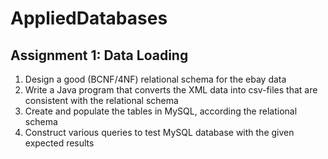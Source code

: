 # AppliedDatabases

## Assignment 1: Data Loading

1) Design a good (BCNF/4NF) relational schema for the ebay data
2) Write a Java program that converts the XML data into csv-files that are consistent with the relational schema
3) Create and populate the tables in MySQL, according the relational schema
4) Construct various queries to test MySQL database with the given expected results

